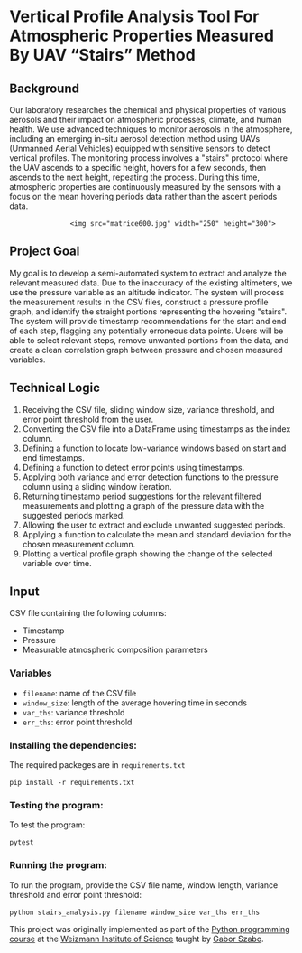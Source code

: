 # Vertical Profile Analysis Tool For Atmospheric Properties Measured By UAV “Stairs” Method

## Background
Our laboratory researches the chemical and physical properties of various aerosols and their impact on atmospheric processes, climate, and human health. We use advanced techniques to monitor aerosols in the atmosphere, including an emerging in-situ aerosol detection method using UAVs (Unmanned Aerial Vehicles) equipped with sensitive sensors to detect vertical profiles. The monitoring process involves a "stairs" protocol where the UAV ascends to a specific height, hovers for a few seconds, then ascends to the next height, repeating the process. During this time, atmospheric properties are continuously measured by the sensors with a focus on the mean hovering periods data rather than the ascent periods data.

                   <img src="matrice600.jpg" width="250" height="300">

## Project Goal
My goal is to develop a semi-automated system to extract and analyze the relevant measured data. Due to the inaccuracy of the existing altimeters, we use the pressure variable as an altitude indicator. The system will process the measurement results in the CSV files, construct a pressure profile graph, and identify the straight portions representing the hovering "stairs". The system will provide timestamp recommendations for the start and end of each step, flagging any potentially erroneous data points. Users will be able to select relevant steps, remove unwanted portions from the data, and create a clean correlation graph between pressure and chosen measured variables.

## Technical Logic
1. Receiving the CSV file, sliding window size, variance threshold, and error point threshold from the user.
2. Converting the CSV file into a DataFrame using timestamps as the index column.
3. Defining a function to locate low-variance windows based on start and end timestamps.
4. Defining a function to detect error points using timestamps.
5. Applying both variance and error detection functions to the pressure column using a sliding window iteration.
6. Returning timestamp period suggestions for the relevant filtered measurements and plotting a graph of the pressure data with the suggested periods marked.
7. Allowing the user to extract and exclude unwanted suggested periods.
8. Applying a function to calculate the mean and standard deviation for the chosen measurement column.
9. Plotting a vertical profile graph showing the change of the selected variable over time.

## Input
CSV file containing the following columns:
- Timestamp
- Pressure
- Measurable atmospheric composition parameters

### Variables
- `filename`: name of the CSV file
- `window_size`: length of the average hovering time in seconds
- `var_ths`: variance threshold
- `err_ths`: error point threshold

### Installing the dependencies:
The required packeges are in `requirements.txt`
```
pip install -r requirements.txt
```

### Testing the program:
To test the program:
```
pytest
```

### Running the program:
To run the program, provide the CSV file name, window length, variance threshold and error point threshold:
```
python stairs_analysis.py filename window_size var_ths err_ths
```

This project was originally implemented as part of the [Python programming course](https://github.com/szabgab/wis-python-course-2024-04) at the [Weizmann Institute of Science](https://www.weizmann.ac.il/) taught by [Gabor Szabo](https://szabgab.com/).
